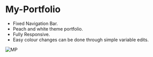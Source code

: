 # My-Portfolio

- Fixed Navigation Bar.
- Peach and white theme portfolio.
- Fully Responsive.
- Easy colour changes can be done through simple variable edits.
  

  
  
![MP](https://github.com/manahil2001/My-Portfolio/assets/126107531/9ae266bf-42af-4c42-80dd-3d31ee969377)
